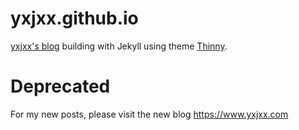 yxjxx.github.io
===============

[yxjxx's blog](http://blog.yxjxx.com/) building with Jekyll using theme [Thinny](https://github.com/camporez/Thinny).

# Deprecated

For my new posts, please visit the new blog https://www.yxjxx.com
